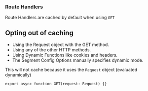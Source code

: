 ### Route Handlers ### 
Route Handlers are cached by default when using `GET`


## Opting out of caching ##
- Using the Request object with the GET method.
- Using any of the other HTTP methods.
- Using Dynamic Functions like cookies and headers.
- The Segment Config Options manually specifies dynamic mode.


This will not cache because it uses the `Request` object (evaluated dynamically)
```
export async function GET(request: Request) {}
```